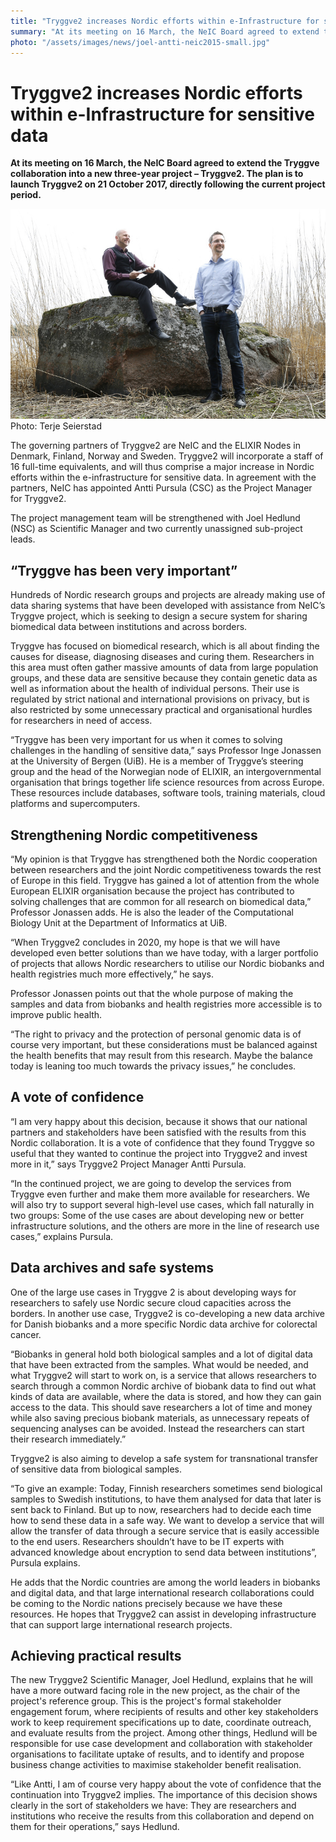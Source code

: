 ```yaml
---
title: "Tryggve2 increases Nordic efforts within e-Infrastructure for sensitive data"
summary: "At its meeting on 16 March, the NeIC Board agreed to extend the Tryggve collaboration into a new three-year project – Tryggve2. The plan is to launch Tryggve2 on 21 October 2017, directly following the current project period."
photo: "/assets/images/news/joel-antti-neic2015-small.jpg"
---
```


# Tryggve2 increases Nordic efforts within e-Infrastructure for sensitive data

**At its meeting on 16 March, the NeIC Board agreed to extend the Tryggve collaboration into a new three-year project – Tryggve2. The plan is to launch Tryggve2 on 21 October 2017, directly following the current project period.**

<a href="/assets/images/news/joel-antti-neic2015.jpg">
<img class="smallpic" src="/assets/images/news/joel-antti-neic2015-small.jpg">
</a>
Photo: Terje Seierstad

The governing partners of Tryggve2 are NeIC and the ELIXIR Nodes in Denmark, Finland, Norway and Sweden. Tryggve2 will incorporate a staff of 16 full-time equivalents, and will thus comprise a major increase in Nordic efforts within the e-infrastructure for sensitive data. In agreement with the partners, NeIC has appointed Antti Pursula (CSC) as the Project Manager for Tryggve2.

The project management team will be strengthened with Joel Hedlund (NSC) as Scientific Manager and two currently unassigned sub-project leads.

## “Tryggve has been very important”

Hundreds of Nordic research groups and projects are already making use of data sharing systems that have been developed with assistance from NeIC’s Tryggve project, which is seeking  to design a secure system for sharing biomedical data between institutions and across borders.

Tryggve has focused on biomedical research, which is all about finding the causes for disease, diagnosing diseases and curing them. Researchers in this area  must often gather massive amounts of data from large population groups, and these data are sensitive because they contain genetic data as well as information about the health of individual persons. Their use is regulated by strict national and international provisions on privacy, but is also restricted by some unnecessary practical and organisational hurdles for researchers in need of access.

“Tryggve has been very important for us when it comes to solving challenges in the handling of sensitive data,” says Professor Inge Jonassen at the University of Bergen (UiB). He is a member of Tryggve’s steering group and the head of the Norwegian node of ELIXIR, an intergovernmental organisation that brings together life science resources from across Europe. These resources include databases, software tools, training materials, cloud platforms and supercomputers.

## Strengthening Nordic competitiveness

“My opinion is that Tryggve has strengthened both the Nordic cooperation between researchers and the joint Nordic competitiveness towards the rest of Europe in this field. Tryggve has gained a lot of attention from the whole European ELIXIR organisation because the project has contributed to solving challenges that are common for all research on biomedical data,” Professor Jonassen adds. He is also the leader of the Computational Biology Unit at the Department of Informatics at UiB.

“When Tryggve2 concludes in 2020, my hope is that we will have developed even better solutions than we have today, with a larger portfolio of projects that allows Nordic researchers to utilise our Nordic biobanks and health registries much more effectively,” he says.

Professor Jonassen points out that the whole purpose of making the samples and data from biobanks and health registries more accessible is to improve public health.

“The right to privacy and the protection of personal genomic data is of course very important, but these considerations must be balanced against the health benefits that may result from this research. Maybe the balance today is leaning too much towards the privacy issues,” he concludes.

## A vote of confidence

“I am very happy about this decision, because it shows that our national partners and stakeholders have been satisfied with the results from this Nordic collaboration. It is a vote of confidence that they found Tryggve so useful that they wanted to continue the project into Tryggve2 and invest more in it,” says Tryggve2 Project Manager Antti Pursula.

“In the continued project, we are going to develop the services from Tryggve even further and make them more available for researchers. We will also try to support several high-level use cases, which fall naturally in two groups: Some of the use cases are about developing new or better infrastructure solutions, and the others are more in the line of research use cases,” explains Pursula.

## Data archives and safe systems

One of the large use cases in Tryggve 2 is about developing ways for researchers to safely use Nordic secure cloud capacities across the borders. In another use case, Tryggve2 is co-developing a new data archive for Danish biobanks and a more specific Nordic data archive for colorectal cancer.

“Biobanks in general hold both biological samples and a lot of digital data that have been extracted from the samples. What would be needed, and what Tryggve2 will start to work on, is a service that allows researchers to search through a common Nordic archive of biobank data to find out what kinds of data are available, where the data is stored, and how they can gain access to the data. This should save researchers a lot of time and money while also saving precious biobank materials, as unnecessary repeats of sequencing analyses can be avoided. Instead the researchers can start their research immediately.”

Tryggve2 is also aiming to develop a safe system for transnational transfer of sensitive data from biological samples.

“To give an example: Today, Finnish researchers sometimes send biological samples to Swedish institutions, to have them analysed for data that later is sent back to Finland. But up to now, researchers had to decide each time how to send these data in a safe way. We want to develop a service that will allow the transfer of data through a secure service that is easily accessible to the end users. Researchers shouldn’t have to be IT experts with advanced knowledge about encryption to send data between institutions”, Pursula explains.

He adds that the Nordic countries are among the world leaders in biobanks and digital data, and that large international research collaborations could be coming to the Nordic nations precisely because we have these resources. He hopes that Tryggve2 can assist in developing infrastructure that can support large international research projects.

## Achieving practical results

The new Tryggve2 Scientific Manager, Joel Hedlund, explains that he will have a more outward facing role in the new project, as the chair of the project's reference group. This is the project's formal stakeholder engagement forum, where recipients of results and other key stakeholders work to keep requirement specifications up to date, coordinate outreach, and evaluate results from the project. Among other things, Hedlund will be responsible for use case development and collaboration with stakeholder organisations to facilitate uptake of results, and to identify and propose business change activities to maximise stakeholder benefit realisation.

“Like Antti, I am of course very happy about the vote of confidence that the continuation into Tryggve2 implies. The importance of this decision shows clearly in the sort of stakeholders we have: They are researchers and institutions who receive the results from this collaboration and depend on them for their operations,” says Hedlund.
